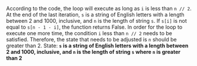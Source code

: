 According to the code, the loop will execute as long as `i` is less than `n // 2`. At the end of the last iteration, `s` is a string of English letters with a length between 2 and 1000, inclusive, and `n` is the length of string `s`. If `s[i]` is not equal to `s[n - 1 - i]`, the function returns False. In order for the loop to execute one more time, the condition `i` less than `n // 2` needs to be satisfied. Therefore, the state that needs to be adjusted is `n` should be greater than 2.
State: **`s` is a string of English letters with a length between 2 and 1000, inclusive, and `n` is the length of string `s` where `n` is greater than 2**